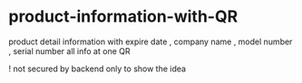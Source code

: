 # product-information-with-QR
product detail information with expire date , company name , model number , serial number all info at one QR

! not secured by backend only to show the idea
